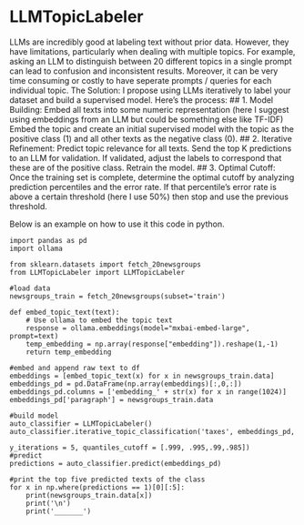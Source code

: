 # LLMTopicLabeler

LLMs are incredibly good at labeling text without prior data. However, they have limitations, particularly when dealing with multiple topics. For example, asking an LLM to distinguish between 20 different topics in a single prompt can lead to confusion and inconsistent results. Moreover, it can be very time consuming or costly to have seperate prompts / queries for each individual topic.
The Solution: I propose using LLMs iteratively to label your dataset and build a supervised model. Here’s the process:
    ## 1. Model Building:
        Embed all texts into some numeric representation (here I suggest using embeddings from an LLM but could be something else like TF-IDF)
        Embed the topic and create an initial supervised model with the topic as the positive class (1) and all other texts as the negative class (0).
    ## 2. Iterative Refinement:
        Predict topic relevance for all texts.
        Send the top K predictions to an LLM for validation. If validated, adjust the labels to correspond that these are of the positive class.
        Retrain the model.
    ## 3. Optimal Cutoff:
        Once the training set is complete, determine the optimal cutoff by analyzing prediction percentiles and the error rate. If that percentile’s error rate is above a certain threshold (here I use 50%) then stop and use the previous threshold.

Below is an example on how to use it this code in python.

```import numpy as np
import pandas as pd
import ollama 

from sklearn.datasets import fetch_20newsgroups
from LLMTopicLabeler import LLMTopicLabeler

#load data
newsgroups_train = fetch_20newsgroups(subset='train')

def embed_topic_text(text):
    # Use ollama to embed the topic text
    response = ollama.embeddings(model="mxbai-embed-large", prompt=text)
    temp_embedding = np.array(response["embedding"]).reshape(1,-1)
    return temp_embedding

#embed and append raw text to df
embeddings = [embed_topic_text(x) for x in newsgroups_train.data]
embeddings_pd = pd.DataFrame(np.array(embeddings)[:,0,:])
embeddings_pd.columns = ['embedding_' + str(x) for x in range(1024)]
embeddings_pd['paragraph'] = newsgroups_train.data

#build model
auto_classifier = LLMTopicLabeler()
auto_classifier.iterative_topic_classification('taxes', embeddings_pd, 
                                                                                            y_iterations = 5, quantiles_cutoff = [.999, .995,.99,.985])
#predict
predictions = auto_classifier.predict(embeddings_pd)

#print the top five predicted texts of the class
for x in np.where(predictions == 1)[0][:5]:
    print(newsgroups_train.data[x])
    print('\n')
    print('_______')
```

